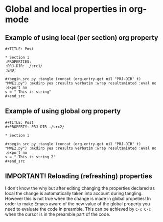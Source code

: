 

# Global and local properties in org-mode


## Example of using local (per section) org property

    #+TITLE: Post
    
    * Section 1
    :PROPERTIES:
    :PRJ-DIR: ./src1/
    :END:
    
    #+begin_src py :tangle (concat (org-entry-get nil "PRJ-DIR" t) "MWE1.py") :mkdirp yes :results verbatim :wrap resultsminted :eval no :export no
    s = " This is string"
    #+end_src


## Example of using global org property

    #+TITLE: Post
    #+PROPERTY: PRJ-DIR ./src2/
    
    * Section 1
    
    #+begin_src py :tangle (concat (org-entry-get nil "PRJ-DIR" t) "MWE2.py") :mkdirp yes :results verbatim :wrap resultsminted :eval no :export no
    s = " This is string 2"
    #+end_src


## IMPORTANT! Reloading (refreshing) properties

I don't know the why but after editing changing the properties declared as
local the change is automatically taken into account during tangling.
However this is not true when the change is made in global propeties!
In order to make Emacs aware of the new value of the global property you need to
evaluate the code in preamble. This can be achieved by `C-c C-c` when the cursor
is in the preamble part of the code.

